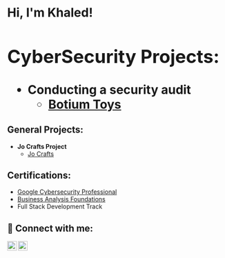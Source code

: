 <h1>Hi, I'm Khaled! <br/><a>

<h2> CyberSecurity Projects:</h2>

- <b>Conducting a security audit</b>
  - [Botium Toys](https://github.com/khaled-hamdan/BotiumToys/tree/main)
 
    
<h2> General Projects:</h2>

- <b>Jo Crafts Project</b>
  - [Jo Crafts](https://github.com/khaled-hamdan/JoCrafts)


<h2> Certifications:</h2>

- [Google Cybersecurity Professional](https://coursera.org/share/67e5cb0dd7c478f1d7ec81079c3a40b8)
- [Business Analysis Foundations](https://www.linkedin.com/learning/certificates/898bd49ac958cad2e38f784c865de83e3c8fd2af6e0d705979cf7bd88728f32a)
- Full Stack Development Track

<h2> 🤳 Connect with me:</h2>


[<img align="left" alt="khalidmhamdan | LinkedIn" width="22px" src="https://cdn.jsdelivr.net/npm/simple-icons@v3/icons/linkedin.svg" />][linkedin]
[<img align="left" alt="khalid.hamdan | Instagram" width="22px" src="https://cdn.jsdelivr.net/npm/simple-icons@v3/icons/instagram.svg" />][instagram]


[instagram]: https://www.instagram.com/_khalid.hamdan_/
[linkedin]: https://linkedin.com/in/khalidmhamdan

